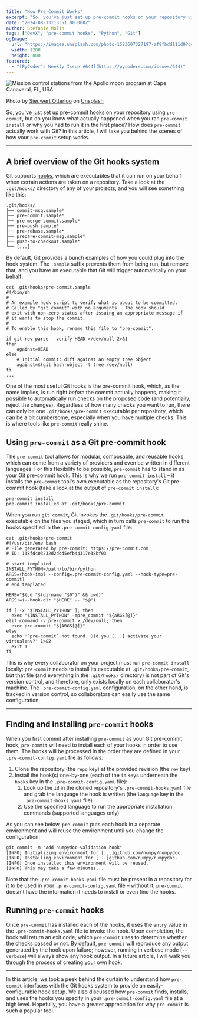 ```yaml
---
title: "How Pre-Commit Works"
excerpt: "So, you've just set up pre-commit hooks on your repository using `pre-commit`, but do you know what actually happened when you ran `pre-commit install` or why you had to run it in the first place? How does `pre-commit` actually work with Git? In this article, I will take you behind the scenes of how your `pre-commit` setup works."
date: "2024-08-13T13:51:00.000Z"
author: Stefanie Molin
tags: ["DevX", "pre-commit hooks", "Python", "Git"]
ogImage:
  url: "https://images.unsplash.com/photo-1583607327197-af9fbdd111d9?q=80&w=1200&auto=format&fit=crop&ixlib=rb-4.0.3&ixid=M3wxMjA3fDB8MHxwaG90by1wYWdlfHx8fGVufDB8fHx8fA%3D%3D"
  width: 1200
  height: 800
featured:
  - "[PyCoder's Weekly Issue #644](https://pycoders.com/issues/644)"
---
```


![Mission control stations from the Apollo moon program at Cape Canaveral, FL, USA.](https://images.unsplash.com/photo-1583607327197-af9fbdd111d9?q=80&w=1200&auto=format&fit=crop&ixlib=rb-4.0.3&ixid=M3wxMjA3fDB8MHxwaG90by1wYWdlfHx8fGVufDB8fHx8fA%3D%3D)

<figcaption>

Photo by [Sieuwert Otterloo](https://unsplash.com/@sieuwert) on [Unsplash](https://unsplash.com/)

</figcaption>

So, you've just [set up pre-commit hooks](/articles/devx/pre-commit/setup-guide/) on your repository using `pre-commit`, but do you know what actually happened when you ran `pre-commit install` or why you had to run it in the first place? How does `pre-commit` actually work with Git? In this article, I will take you behind the scenes of how your `pre-commit` setup works.

---

## A brief overview of the Git hooks system

Git supports [hooks](https://git-scm.com/book/en/v2/Customizing-Git-Git-Hooks), which are executables that it can run on your behalf when certain actions are taken on a repository. Take a look at the `.git/hooks/` directory of any of your projects, and you will see something like this:

```treeview
.git/hooks/
├── commit-msg.sample*
├── pre-commit.sample*
├── pre-merge-commit.sample*
├── pre-push.sample*
├── pre-rebase.sample*
├── prepare-commit-msg.sample*
├── push-to-checkout.sample*
└── [...]
```

By default, Git provides a bunch examples of how you could plug into the hook system. The `.sample` suffix prevents them from being run, but remove that, and you have an executable that Git will trigger automatically on your behalf:

```shell[class="command-line"][data-prompt="$"][data-output="2-18"]
cat .git/hooks/pre-commit.sample
#!/bin/sh
#
# An example hook script to verify what is about to be committed.
# Called by "git commit" with no arguments.  The hook should
# exit with non-zero status after issuing an appropriate message if
# it wants to stop the commit.
#
# To enable this hook, rename this file to "pre-commit".

if git rev-parse --verify HEAD >/dev/null 2>&1
then
	against=HEAD
else
	# Initial commit: diff against an empty tree object
	against=$(git hash-object -t tree /dev/null)
fi
...
```

One of the most useful Git hooks is the pre-commit hook, which, as the name implies, is run right *before* the commit actually happens, making it possible to automatically run checks on the proposed code (and potentially, reject the changes). Regardless of how many checks you want to run, there can only be one `.git/hooks/pre-commit` executable per repository, which can be a bit cumbersome, especially when you have multiple checks. This is where tools like `pre-commit` really shine.

## Using `pre-commit` as a Git pre-commit hook

The `pre-commit` tool allows for modular, composable, and reusable hooks, which can come from a variety of providers and even be written in different languages. For this flexibility to be possible, `pre-commit` has to stand in as your Git pre-commit hook. This is why we run `pre-commit install` &ndash; it installs the `pre-commit` tool's own executable as the repository's Git pre-commit hook (take a look at the output of `pre-commit install`):

```shell[class="command-line"][data-prompt="$"][data-output="2"]
pre-commit install
pre-commit installed at .git/hooks/pre-commit
```

When you run `git commit`, Git invokes the `.git/hooks/pre-commit` executable on the files you staged, which in turn calls `pre-commit` to run the hooks specified in the `.pre-commit-config.yaml` file:

```shell[class="command-line"][data-prompt="$"][data-output="2-21"]
cat .git/hooks/pre-commit
#!/usr/bin/env bash
# File generated by pre-commit: https://pre-commit.com
# ID: 138fd403232d2ddd5efb44317e38bf03

# start templated
INSTALL_PYTHON=/path/to/bin/python
ARGS=(hook-impl --config=.pre-commit-config.yaml --hook-type=pre-commit)
# end templated

HERE="$(cd "$(dirname "$0")" && pwd)"
ARGS+=(--hook-dir "$HERE" -- "$@")

if [ -x "$INSTALL_PYTHON" ]; then
  exec "$INSTALL_PYTHON" -mpre_commit "${ARGS[@]}"
elif command -v pre-commit > /dev/null; then
  exec pre-commit "${ARGS[@]}"
else
  echo '`pre-commit` not found. Did you [...] activate your virtualenv?' 1>&2
  exit 1
fi
```

This is why every collaborator on your project must run `pre-commit install` locally: `pre-commit` needs to install its executable at `.git/hooks/pre-commit`, but that file (and everything in the `.git/hooks/` directory) is not part of Git's version control, and therefore, only exists locally on each collaborator's machine. The `.pre-commit-config.yaml` configuration, on the other hand, is tracked in version control, so collaborators can easily use the same configuration.

---

## Finding and installing `pre-commit` hooks

When you first commit after installing `pre-commit` as your Git pre-commit hook, `pre-commit` will need to install each of your hooks in order to use them. The hooks will be processed in the order they are defined in your `.pre-commit-config.yaml` file as follows:
1. Clone the repository (the `repo` key) at the provided revision (the `rev` key)
2. Install the hook(s) one-by-one (each of the `id` keys underneath the `hooks` key in the `.pre-commit-config.yaml` file):
   1. Look up the `id` in the cloned repository's `.pre-commit-hooks.yaml` file and grab the language the hook is written (the `language` key in the `.pre-commit-hooks.yaml` file)
   2. Use the specified language to run the appropriate installation commands (supported languages only)

As you can see below, `pre-commit` puts each hook in a separate environment and will reuse the environment until you change the configuration:

```shell[class="command-line"][data-prompt="$"][data-output="2-5"]
git commit -m "Add numpydoc-validation hook"
[INFO] Initializing environment for [...]github.com/numpy/numpydoc.
[INFO] Installing environment for [...]github.com/numpy/numpydoc.
[INFO] Once installed this environment will be reused.
[INFO] This may take a few minutes...
```

Note that the `.pre-commit-hooks.yaml` file must be present in a repository for it to be used in your `.pre-commit-config.yaml` file &ndash; without it, `pre-commit` doesn't have the information it needs to install or even find the hooks.

## Running `pre-commit` hooks

Once `pre-commit` has installed each of the hooks, it uses the `entry` value in the `.pre-commit-hooks.yaml` file to invoke the hook. Upon completion, the hook will return an exit code, which `pre-commit` uses to determine whether the checks passed or not. By default, `pre-commit` will reproduce any output generated by the hook upon failure; however, running in verbose mode (<span class="text-nowrap">`--verbose`</span>) will always show any hook output. In a future article, I will walk you through the process of creating your own hook.

---

In this article, we took a peek behind the curtain to understand how `pre-commit` interfaces with the Git hooks system to provide an easily-configurable hook setup. We also discussed how `pre-commit` finds, installs, and uses the hooks you specify in your `.pre-commit-config.yaml` file at a high level. Hopefully, you have a greater appreciation for why `pre-commit` is such a popular tool.
